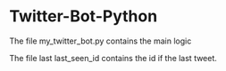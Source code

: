 # Twitter-Bot-Python

The file my_twitter_bot.py contains the main logic

The file last last_seen_id contains the id if the last tweet.
